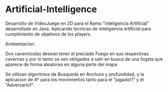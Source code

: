 # Artificial-Intelligence
Desarrollo de VideoJuego en 2D para el Ramo "inteligencia Artificial" desarrollado en Java. Aplicando tecnicas de inteligencia artificial para cumplimiento de objetivos de los players. 

Ambientacion:

  Dos cavernicolas desean tener el preciado Fuego en sus respectivas cavernas y por lo tanto se ven obligados a salir 
  en busca de una fogata que aparece de forma aleatorea en alguna parte del mapa. 
  
  
  
  
Se utilizan algoritmos de Busqueda en Anchura y profundidad, y la aplicacion de A* para los movimientos tanto para el "jugador1" y el "Adversario1".
